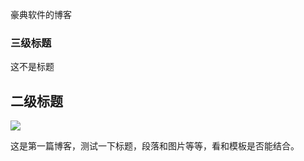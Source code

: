 豪典软件的博客



### 三级标题

这不是标题



## 二级标题

![](C:\Users\GanQuan\Pictures\raven.png)



这是第一篇博客，测试一下标题，段落和图片等等，看和模板是否能结合。